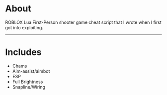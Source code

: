 
# About

ROBLOX Lua First-Person shooter game cheat script that I wrote when I first got into exploiting.


----------
# Includes
> 
 - Chams
 - Aim-assist/aimbot
 - ESP
 - Full Brightness
 - Snapline/Wiring
